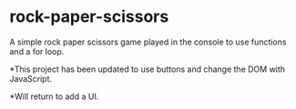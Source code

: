 # rock-paper-scissors
A simple rock paper scissors game played in the console to use functions and a for loop.

*This project has been updated to use buttons and change the DOM with JavaScript.

*Will return to add a UI.
